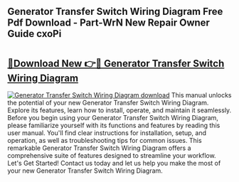 ## Generator Transfer Switch Wiring Diagram Free Pdf Download - Part-WrN New Repair Owner Guide cxoPi

# <h2><a href="http://dfua348.blite.top/?on=Generator+Transfer+Switch+Wiring+Diagram">🔗Download New 👉🔴 Generator Transfer Switch Wiring Diagram</a></h2>

[![Generator Transfer Switch Wiring Diagram download](https://i.imgur.com/lujVjoI.png)](http://dfua348.blite.top/?on=Generator+Transfer+Switch+Wiring+Diagram)
This manual unlocks the potential of your new Generator Transfer Switch Wiring Diagram. Explore its features, learn how to install, operate, and maintain it seamlessly. Before you begin using your Generator Transfer Switch Wiring Diagram, please familiarize yourself with its functions and features by reading this user manual. You'll find clear instructions for installation, setup, and operation, as well as troubleshooting tips for common issues. This remarkable Generator Transfer Switch Wiring Diagram offers a comprehensive suite of features designed to streamline your workflow. Let's Get Started! Contact us today and let us help you make the most of your new Generator Transfer Switch Wiring Diagram.
